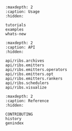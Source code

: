 ```{include} readme.md

```

```{toctree}
:maxdepth: 2
:caption: Usage
:hidden:

tutorials
examples
whats-new
```

```{toctree}
:maxdepth: 2
:caption: API
:hidden:

api/ribs.archives
api/ribs.emitters
api/ribs.emitters.operators
api/ribs.emitters.opt
api/ribs.emitters.rankers
api/ribs.schedulers
api/ribs.visualize
```

```{toctree}
:maxdepth: 2
:caption: Reference
:hidden:

CONTRIBUTING
history
genindex
```
